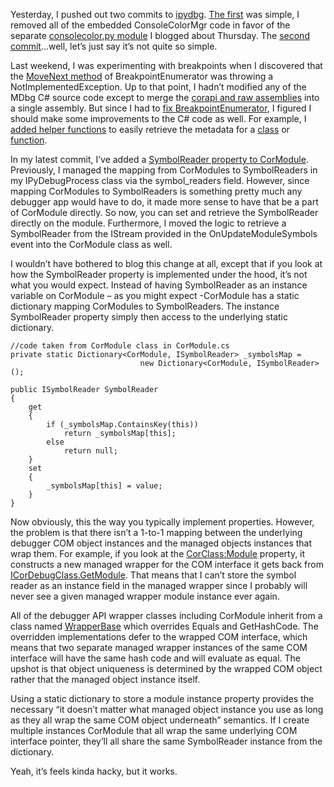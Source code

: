 Yesterday, I pushed out two commits to
[ipydbg](http://github.com/devhawk/ipydbg/). [The
first](http://github.com/devhawk/ipydbg/commit/41285e5c6a639708b9ae9e4886f2f8f4ae159540)
was simple, I removed all of the embedded ConsoleColorMgr code in favor
of the separate [consolecolor.py
module](http://devhawk.net/2009/03/19/IronPython+ConsoleColorMgr.aspx) I
blogged about Thursday. The [second
commit](http://github.com/devhawk/ipydbg/commit/b53ac99f95e0018db782abd52efea8e1fa56abd8)…well,
let’s just say it’s not quite so simple.

Last weekend, I was experimenting with breakpoints when I discovered
that the [MoveNext
method](http://github.com/devhawk/ipydbg/blob/5858695ff85ed4740ad06466d4f54394e7f00f9b/CorDebug/CorDebug/BreakpointEnumerator.cs#L53)
of BreakpointEnumerator was throwing a NotImplementedException. Up to
that point, I hadn’t modified any of the MDbg C\# source code except to
merge the [corapi and raw
assemblies](http://devhawk.net/2009/02/27/Writing+An+IronPython+Debugger+MDbg+101.aspx)
into a single assembly. But since I had to [fix
BreakpointEnumerator](http://github.com/devhawk/ipydbg/commit/4ca5f2af90b73950f85cadfed7f3ca07cb783bba),
I figured I should make some improvements to the C\# code as well. For
example, I [added helper
functions](http://github.com/devhawk/ipydbg/commit/0b50760d522c71be78839d3c38bc9f3e2ee2a168)
to easily retrieve the metadata for a
[class](http://github.com/devhawk/ipydbg/blob/0b50760d522c71be78839d3c38bc9f3e2ee2a168/CorDebug/CorDebug/Class.cs#L79)
or
[function](http://github.com/devhawk/ipydbg/blob/0b50760d522c71be78839d3c38bc9f3e2ee2a168/CorDebug/CorDebug/Thread.cs#L1102).

In my latest commit, I’ve added a [SymbolReader property to
CorModule](http://github.com/devhawk/ipydbg/blob/b53ac99f95e0018db782abd52efea8e1fa56abd8/CorDebug/CorDebug/Module.cs#L132).
Previously, I managed the mapping from CorModules to SymbolReaders in my
IPyDebugProcess class via the symbol\_readers field. However, since
mapping CorModules to SymbolReaders is something pretty much any
debugger app would have to do, it made more sense to have that be a part
of CorModule directly. So now, you can set and retrieve the SymbolReader
directly on the module. Furthermore, I moved the logic to retrieve a
SymbolReader from the IStream provided in the OnUpdateModuleSymbols
event into the CorModule class as well.

I wouldn’t have bothered to blog this change at all, except that if you
look at how the SymbolReader property is implemented under the hood,
it’s not what you would expect. Instead of having SymbolReader as an
instance variable on CorModule – as you might expect -CorModule has a
static dictionary mapping CorModules to SymbolReaders. The instance
SymbolReader property simply then access to the underlying static
dictionary.

``` {.brush: .csharp}
//code taken from CorModule class in CorModule.cs 
private static Dictionary<CorModule, ISymbolReader> _symbolsMap =    
                             new Dictionary<CorModule, ISymbolReader>();    

public ISymbolReader SymbolReader     
{    
    get    
    {    
        if (_symbolsMap.ContainsKey(this))    
            return _symbolsMap[this];    
        else    
            return null;    
    }    
    set    
    {    
        _symbolsMap[this] = value;    
    }    
}
```

Now obviously, this the way you typically implement properties. However,
the problem is that there isn’t a 1-to-1 mapping between the underlying
debugger COM object instances and the managed objects instances that
wrap them. For example, if you look at the
[CorClass:Module](http://github.com/devhawk/ipydbg/blob/b53ac99f95e0018db782abd52efea8e1fa56abd8/CorDebug/CorDebug/Class.cs#L25)
property, it constructs a new managed wrapper for the COM interface it
gets back from
[ICorDebugClass.GetModule](http://github.com/devhawk/ipydbg/blob/b53ac99f95e0018db782abd52efea8e1fa56abd8/CorDebug/CorDebug/NativeApi/ICorDebugWrappers.cs#L727).
That means that I can’t store the symbol reader as an instance field in
the managed wrapper since I probably will never see a given managed
wrapper module instance ever again.

All of the debugger API wrapper classes including CorModule inherit from
a class named
[WrapperBase](http://github.com/devhawk/ipydbg/blob/b53ac99f95e0018db782abd52efea8e1fa56abd8/CorDebug/CorDebug/WrapperBase.cs)
which overrides Equals and GetHashCode. The overridden implementations
defer to the wrapped COM interface, which means that two separate
managed wrapper instances of the same COM interface will have the same
hash code and will evaluate as equal. The upshot is that object
uniqueness is determined by the wrapped COM object rather that the
managed object instance itself.

Using a static dictionary to store a module instance property provides
the necessary “it doesn’t matter what managed object instance you use as
long as they all wrap the same COM object underneath” semantics. If I
create multiple instances CorModule that all wrap the same underlying
COM interface pointer, they’ll all share the same SymbolReader instance
from the dictionary.

Yeah, it’s feels kinda hacky, but it works.
